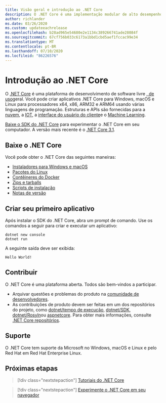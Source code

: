 ```yaml
---
title: Visão geral e introdução ao .NET Core
description: O .NET Core é uma implementação modular de alto desempenho do .NET para a criação de aplicativos para Windows, Linux e macOS. Saiba mais sobre o .NET Core para começar.
author: richlander
ms.date: 03/26/2020
ms.custom: updateeachrelease
ms.openlocfilehash: b28ad965e54680e2e1134c389266741ade28084f
ms.sourcegitcommit: 67cf756b033c6173a1bbd1cbd5aef1fccac99e34
ms.translationtype: MT
ms.contentlocale: pt-BR
ms.lasthandoff: 07/10/2020
ms.locfileid: "86226576"
---
```

# <a name="introduction-to-net-core"></a>Introdução ao .NET Core

O [.NET Core](about.md) é uma plataforma de desenvolvimento de software livre [, de uso](https://github.com/dotnet/runtime/blob/master/LICENSE.TXT)geral. Você pode criar aplicativos .NET Core para Windows, macOS e Linux para processadores x64, x86, ARM32 e ARM64 usando várias linguagens de programação. Estruturas e APIs são fornecidas para a [nuvem](/aspnet/core/), a [IOT](/archive/msdn-magazine/2019/august/net-core-cross-platform-iot-programming-with-net-core-3-0), a [interface do usuário do cliente](../desktop-wpf/overview/index.md)e o [Machine Learning](/dotnet/machine-learning/).

[Baixe o SDK do .NET Core](https://dotnet.microsoft.com/download) para experimentar o .NET Core em seu computador. A versão mais recente é o [.NET Core 3,1](https://devblogs.microsoft.com/dotnet/announcing-net-core-3-1/).

## <a name="download-net-core"></a>Baixe o .NET Core

Você pode obter o .NET Core das seguintes maneiras:

* [Instaladores para Windows e macOS](https://dotnet.microsoft.com/download)
* [Pacotes do Linux](https://docs.microsoft.com/dotnet/core/install/linux-package-managers)
* [Contêineres do Docker](https://hub.docker.com/_/microsoft-dotnet-core/)
* [Zips e tarballs](https://dotnet.microsoft.com/download/dotnet-core/3.1)
* [Scripts de instalação](https://dotnet.microsoft.com/download/dotnet-core/scripts)
* [Notas de versão](https://github.com/dotnet/core/tree/master/release-notes)

## <a name="create-your-first-application"></a>Criar seu primeiro aplicativo

Após instalar o SDK do .NET Core, abra um prompt de comando. Use os comandos a seguir para criar e executar um aplicativo:

```dotnetcli
dotnet new console
dotnet run
```

A seguinte saída deve ser exibida:

```output
Hello World!
```

## <a name="contribute"></a>Contribuir

O .NET Core é uma plataforma aberta. Todos são bem-vindos a participar.

* Arquivar questões e problemas do produto na [comunidade de desenvolvedores](https://developercommunity.visualstudio.com/spaces/61/index.html).
* As contribuições de produto devem ser feitas em um dos repositórios do projeto, como [dotnet/tempo de execução](https://github.com/dotnet/runtime), [dotnet/SDK](https://github.com/dotnet/sdk), [dotnet/Rosyln](https://github.com/dotnet/roslyn)ou [aspnetcore](https://github.com/dotnet/aspnetcore). Para obter mais informações, consulte [.NET Core repositórios](https://github.com/dotnet/core/blob/master/Documentation/core-repos.md).

## <a name="support"></a>Suporte

O .NET Core tem suporte da Microsoft no Windows, macOS e Linux e pelo Red Hat em Red Hat Enterprise Linux.

## <a name="next-steps"></a>Próximas etapas

> [!div class="nextstepaction"]
> [Tutoriais do .NET Core](tutorials/index.md)

> [!div class="nextstepaction"]
> [Experimente o .NET Core em seu navegador](../csharp/tutorials/intro-to-csharp/numbers-in-csharp.yml)
